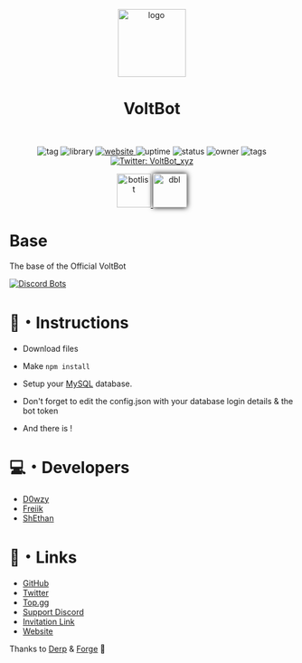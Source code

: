 <p align="center"><img height="120" align="center" src="https://voltbot.xyz/img/logo.png" alt="logo"/></p>
<h1 align="center">VoltBot</h1>
<br>
<p align="center">
    <img alt="tag" src="https://botlist.space/bot/699534920271265812/badge?property=tag&color=red" target="_blank" />
    <img alt="library" src="https://botlist.space/bot/699534920271265812/badge?property=library&color=orange" />
  <a href="https://voltbot.xyz">
    <img alt="website" src="https://botlist.space/bot/699534920271265812/badge?property=website&color=yellow" target="_blank" />
  </a>
    <img alt="uptime" src="https://botlist.space/bot/699534920271265812/badge?property=uptime&color=yellowgreen" target="_blank" />
    <img alt="status" src="https://botlist.space/bot/699534920271265812/badge?property=status&color=green" target="_blank" />
    <img alt="owner" src="https://botlist.space/bot/699534920271265812/badge?property=owner&color=brightgreen" target="_blank" />
    <img alt="tags" src="https://botlist.space/bot/699534920271265812/badge?property=tags&color=9cf" target="_blank" />
  <a href="https://twitter.com/VoltBot_xyz">
    <img alt="Twitter: VoltBot_xyz" src="https://img.shields.io/twitter/follow/VoltBot_xyz.svg?style=social" target="_blank" />
  </a>
</p>
<p align="center">
  <a href="https://botlist.space/bot/699534920271265812">
    <img height="60" alt="botlist" src="https://botlist.space/img/logo.svg" target="_blank" />
  </a>
  <a href="https://top.gg/bot/699534920271265812">
    <img height="60" alt="dbl" src="https://top.gg/images/dblnewtrans.png" target="_blank" style="-webkit-box-shadow: 0px 0px 9px 0px rgba(0,0,0,1);-moz-box-shadow: 0px 0px 9px 0px rgba(0,0,0,1);box-shadow: 0px 0px 9px 0px rgba(0,0,0,1);" />
  </a>
</p>


# Base
The base of the Official VoltBot

[![Discord Bots](https://discordbots.org/api/widget/699534920271265812.svg)](https://discordbots.org/bot/699534920271265812)

# 📰・Instructions
- Download files
- Make ``npm install``

- Setup your [MySQL](https://dev.mysql.com/doc/mysql-getting-started/en/) database.

- Don't forget to edit the config.json with your database login details & the bot token
- And there is !

# 💻・Developers
- [D0wzy](https://github.com/D0wzy)
- [Freiik](https://github.com/Freiik)
- [ShEthan](https://github.com/ImShethan)

# 📎・Links
- [GitHub](https://github.com/VoltBot-Discord)
- [Twitter](https://twitter.com/VoltBot_xyz)
- [Top.gg](https://top.gg/bot/699534920271265812)
- [Support Discord](https://gg.discord.fr/VoltBot)
- [Invitation Link](https://voltbot.xyz/add)
- [Website](https://voltbot.xyz)

Thanks to [Derp](https://github.com/Derpinou) & [Forge](https://github.com/ForgeOff) 🎉
